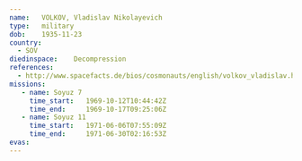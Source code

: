 ```yaml
---
name:	VOLKOV, Vladislav Nikolayevich 
type:	military
dob:	1935-11-23
country:
  - SOV
diedinspace:	Decompression
references:
  - http://www.spacefacts.de/bios/cosmonauts/english/volkov_vladislav.htm
missions:
   - name: Soyuz 7
     time_start:   1969-10-12T10:44:42Z
     time_end:     1969-10-17T09:25:06Z
   - name: Soyuz 11
     time_start:   1971-06-06T07:55:09Z
     time_end:     1971-06-30T02:16:53Z
evas:
---
```

